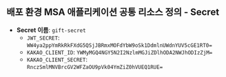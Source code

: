 ## 배포 환경 MSA 애플리케이션 공통 리소스 정의 - Secret

- **Secret 이름**: `gift-secret`
  - `JWT_SECRET`: `WW4ya2ppYmRkRkFXdG5QSjJBRmxMOFdYbW9oSk1DdmlnUWdnYUV5cGE1RT0=`
  - `KAKAO_CLIENT_ID`: `YWMyMGQ4NGY5N2I2NzlmMGJiZDlhODA2NWJhODIzZjM=`
  - `KAKAO_CLIENT_SECRET`: `RnczSmlMNVBrcGV2WFZaOU9pVk04YmZiZ0hVUEQ1RUE=`